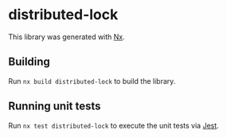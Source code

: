# distributed-lock

This library was generated with [Nx](https://nx.dev).

## Building

Run `nx build distributed-lock` to build the library.

## Running unit tests

Run `nx test distributed-lock` to execute the unit tests via [Jest](https://jestjs.io).
